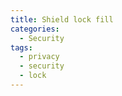 ```yaml
---
title: Shield lock fill
categories:
  - Security
tags:
  - privacy
  - security
  - lock
---
```

